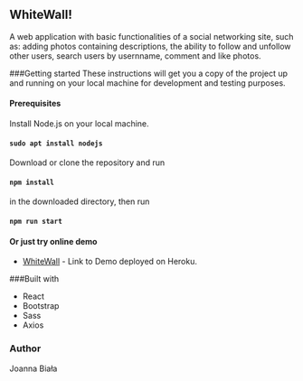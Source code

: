 ## WhiteWall!

A web application with basic functionalities of a social networking
site, such as: adding photos containing descriptions, the ability to
follow and unfollow other users, search users by usernname, comment and like photos.


###Getting started
These instructions will get you a copy of the project
up and running on your local machine for development and testing purposes.


#### Prerequisites
Install Node.js on your local machine.
#### `sudo apt install nodejs`
Download or clone the repository and run
#### `npm install`
in the downloaded directory, then run

#### `npm run start`

#### Or just try online demo

* [WhiteWall](http://www.dropwizard.io/1.0.2/docs/) - Link to Demo deployed on Heroku.


###Built with
* React
* Bootstrap
* Sass
* Axios

### Author
Joanna Biała








